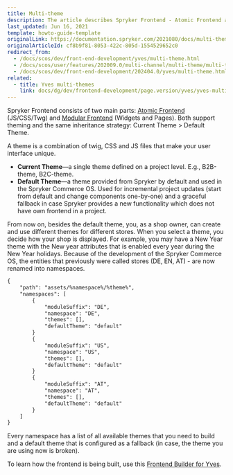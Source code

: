 ```yaml
---
title: Multi-theme
description: The article describes Spryker Frontend - Atomic Frontend and Modular Frontend that support theming - current theme and default theme.
last_updated: Jun 16, 2021
template: howto-guide-template
originalLink: https://documentation.spryker.com/2021080/docs/multi-theme-feature-overview
originalArticleId: cf8b9f81-8053-422c-805d-1554529652c0
redirect_from:
  - /docs/scos/dev/front-end-development/yves/multi-theme.html
  - /docs/scos/user/features/202009.0/multi-channel/multi-theme/multi-theme-feature-overview.html
  - /docs/scos/dev/front-end-development/202404.0/yves/multi-theme.html
related:
  - title: Yves multi-themes
    link: docs/dg/dev/frontend-development/page.version/yves/yves-multi-themes.html
---
```


Spryker Frontend consists of two main parts: [Atomic Frontend](/docs/dg/dev/frontend-development/{{page.version}}/yves/atomic-frontend/atomic-frontend.html) (JS/CSS/Twg) and [Modular Frontend](/docs/dg/dev/backend-development/yves/modular-frontend.html) (Widgets and Pages). Both support theming and the same inheritance strategy: Current Theme > Default Theme.

A theme is a combination of twig, CSS and JS files that make your user interface unique.

* **Current Theme**—a single theme defined on a project level. E.g., B2B-theme, B2C-theme.
* **Default Theme**—a theme provided from Spryker by default and used in the Spryker Commerce OS. Used for incremental project updates (start from default and change components one-by-one) and a graceful fallback in case Spryker provides a new functionality which does not have own frontend in a project.

From now on, besides the default theme, you, as a shop owner, can create and use different themes for different stores. When you select a theme, you decide how your shop is displayed. For example, you may have a New Year theme with the New year attributes that is enabled every year during the New Year holidays. Because of the development of the Spryker Commerce OS, the entities that previously were called stores (DE, EN, AT) - are now renamed into namespaces.

```xml
{
	"path": "assets/%namespace%/%theme%",
	"namespaces": [
		{
			"moduleSuffix": "DE",
			"namespace": "DE",
			"themes": [],
			"defaultTheme": "default"
		}
		{
			"moduleSuffix": "US",
			"namespace": "US",
			"themes": [],
			"defaultTheme": "default"
		}
		{
			"moduleSuffix": "AT",
			"namespace": "AT",
			"themes": [],
			"defaultTheme": "default"
		}
	]
}
```

Every namespace has a list of all available themes that you need to build and a default theme that is configured as a fallback (in case, the theme you are using now is broken).

To learn how the frontend is being built, use this [Frontend Builder for Yves](/docs/dg/dev/frontend-development/{{page.version}}/yves/frontend-builder-for-yves.html).
